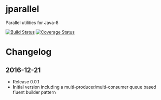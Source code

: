# jparallel
Parallel utilities for Java-8

[![Build Status](https://travis-ci.org/ansell/jparallel.svg?branch=master)](https://travis-ci.org/ansell/jparallel) [![Coverage Status](https://coveralls.io/repos/ansell/jparallel/badge.svg?branch=master)](https://coveralls.io/r/ansell/jparallel?branch=master)

# Changelog

## 2016-12-21
* Release 0.0.1
* Initial version including a multi-producer/multi-consumer queue based fluent builder pattern

